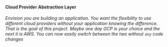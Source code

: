 #### Cloud Provider Abstraction Layer

###### Envision you are building an application. You want the flexibility to use different cloud providers without your application knowing the difference. That is the goal of this project. Maybe one day GCP is your choice and the next it is AWS. You can now easily switch between the two without `any` code changes
